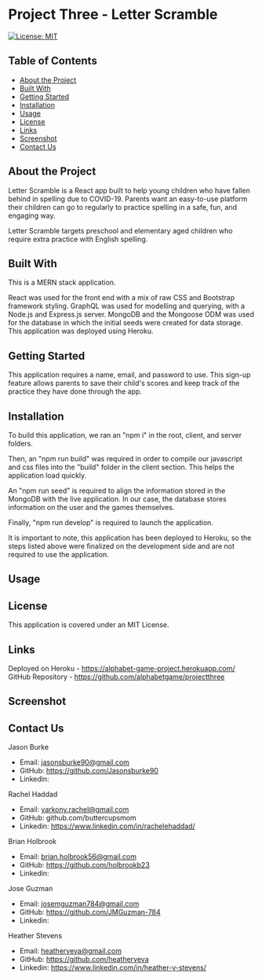 # Project Three - Letter Scramble

[![License: MIT](https://img.shields.io/badge/License-MIT-yellow.svg)](https://opensource.org/licenses/MIT)

## Table of Contents

- [About the Project](#about-the-project)
- [Built With](#built-with)
- [Getting Started](#getting-started)
- [Installation](#installation)
- [Usage](#usage)
- [License](#license)
- [Links](#links)
- [Screenshot](#screenshot)
- [Contact Us](#contact-us)

## About the Project

Letter Scramble is a React app built to help young children who have fallen behind in spelling due to COVID-19. Parents want an easy-to-use platform their children can go to regularly to practice spelling in a safe, fun, and engaging way.

Letter Scramble targets preschool and elementary aged children who require extra practice with English spelling.

## Built With

This is a MERN stack application.

React was used for the front end with a mix of raw CSS and Bootstrap framework styling.
GraphQL was used for modelling and querying, with a Node.js and Express.js server.
MongoDB and the Mongoose ODM was used for the database in which the initial seeds were created for data storage.
This application was deployed using Heroku.

## Getting Started

This application requires a name, email, and password to use. This sign-up feature allows parents to save their child's scores and keep track of the practice they have done through the app.

## Installation

To build this application, we ran an "npm i" in the root, client, and server folders.

Then, an "npm run build" was required in order to compile our javascript and css files into the "build" folder in the client section. This helps the application load quickly.

An "npm run seed" is required to align the information stored in the MongoDB with the live application. In our case, the database stores information on the user and the games themselves.

Finally, "npm run develop" is required to launch the application.

It is important to note, this application has been deployed to Heroku, so the steps listed above were finalized on the development side and are not required to use the application.

## Usage

## License

This application is covered under an MIT License.

## Links

Deployed on Heroku - https://alphabet-game-project.herokuapp.com/
GitHub Repository - https://github.com/alphabetgame/projectthree

## Screenshot

## Contact Us

Jason Burke

- Email: jasonsburke90@gmail.com
- GitHub: https://github.com/Jasonsburke90
- Linkedin:

Rachel Haddad

- Email: yarkony.rachel@gmail.com
- GitHub: github.com/buttercupsmom
- Linkedin: https://www.linkedin.com/in/rachelehaddad/

Brian Holbrook

- Email: brian.holbrook56@gmail.com
- GitHub: https://github.com/holbrookb23
- Linkedin:

Jose Guzman

- Email: josemguzman784@gmail.com
- GitHub: https://github.com/JMGuzman-784
- Linkedin:

Heather Stevens

- Email: heatherveva@gmail.com
- GitHub: https://github.com/heatherveva
- Linkedin: https://www.linkedin.com/in/heather-v-stevens/
